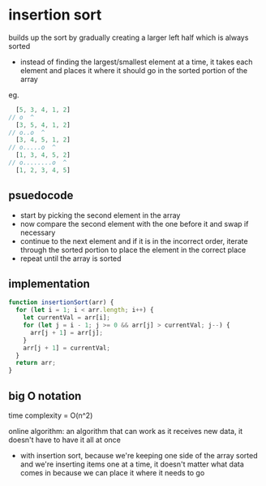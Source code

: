 # insertion sort

builds up the sort by gradually creating a larger left half which is always sorted
- instead of finding the largest/smallest element at a time, it takes each element and places it where it should go in the sorted portion of the array

eg.

```js
  [5, 3, 4, 1, 2]
// o  ^
  [3, 5, 4, 1, 2]
// o..o  ^
  [3, 4, 5, 1, 2]
// o.....o  ^
  [1, 3, 4, 5, 2]
// o........o  ^
  [1, 2, 3, 4, 5]
```

## psuedocode
- start by picking the second element in the array
- now compare the second element with the one before it and swap if necessary
- continue to the next element and if it is in the incorrect order, iterate through the sorted portion to place the element in the correct place
- repeat until the array is sorted

## implementation
```js
function insertionSort(arr) {
  for (let i = 1; i < arr.length; i++) {
    let currentVal = arr[i];
    for (let j = i - 1; j >= 0 && arr[j] > currentVal; j--) {
      arr[j + 1] = arr[j];
    }
    arr[j + 1] = currentVal;
  }
  return arr;
}
```

## big O notation
time complexity = O(n^2)

online algorithm: an algorithm that can work as it receives new data, it doesn't have to have it all at once
- with insertion sort, because we're keeping one side of the array sorted and we're inserting items one at a time, it doesn't matter what data comes in because we can place it where it needs to go

